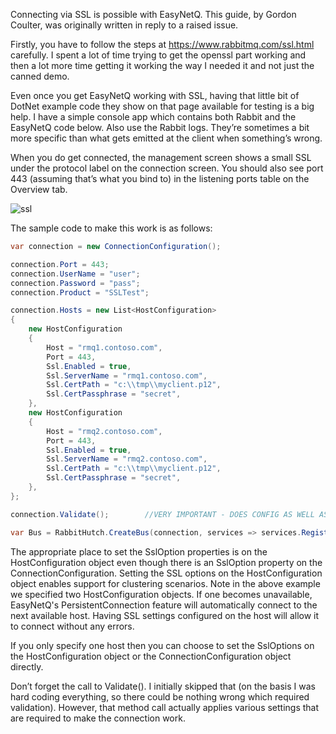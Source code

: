 Connecting via SSL is possible with EasyNetQ. This guide, by Gordon Coulter, was originally written in reply to a raised issue.

Firstly, you have to follow the steps at https://www.rabbitmq.com/ssl.html carefully. I spent a lot of time trying to get the openssl part working and then a lot more time getting it working the way I needed it and not just the canned demo.

Even once you get EasyNetQ working with SSL, having that little bit of DotNet example code they show on that page available for testing is a big help. I have a simple console app which contains both Rabbit and the EasyNetQ code below. Also use the Rabbit logs. They’re sometimes a bit more specific than what gets emitted at the client when something’s wrong.

When you do get connected, the management screen shows a small SSL under the protocol label on the connection screen. You should also see port 443 (assuming that’s what you bind to) in the listening ports table on the Overview tab.

![ssl](https://cloud.githubusercontent.com/assets/8321491/3799065/8d6ac506-1bea-11e4-84ac-9a9d71830b2e.png)

The sample code to make this work is as follows:
```C#
var connection = new ConnectionConfiguration();

connection.Port = 443;
connection.UserName = "user";
connection.Password = "pass";
connection.Product = "SSLTest";

connection.Hosts = new List<HostConfiguration>
{
    new HostConfiguration 
    {
        Host = "rmq1.contoso.com", 
        Port = 443,
        Ssl.Enabled = true,
        Ssl.ServerName = "rmq1.contoso.com",
        Ssl.CertPath = "c:\\tmp\\myclient.p12",
        Ssl.CertPassphrase = "secret",
    }, 
    new HostConfiguration 
    {
        Host = "rmq2.contoso.com", 
        Port = 443,
        Ssl.Enabled = true,
        Ssl.ServerName = "rmq2.contoso.com",
        Ssl.CertPath = "c:\\tmp\\myclient.p12",
        Ssl.CertPassphrase = "secret",
    }, 
};

connection.Validate();        //VERY IMPORTANT - DOES CONFIG AS WELL AS VALIDATION!

var Bus = RabbitHutch.CreateBus(connection, services => services.Register<IEasyNetQLogger>(logger => new DoNothingLogger()));
```
The appropriate place to set the SslOption properties is on the HostConfiguration object even though there is an SslOption property on the ConnectionConfiguration. Setting the SSL options on the HostConfiguration object enables support for clustering scenarios. Note in the above example we specified two HostConfiguration objects. If one becomes unavailable, EasyNetQ's PersistentConnection feature will automatically connect to the next available host. Having SSL settings configured on the host will allow it to connect without any errors.

If you only specify one host then you can choose to set the SslOptions on the HostConfiguration object or the ConnectionConfiguration object directly.

Don’t forget the call to Validate(). I initially skipped that (on the basis I was hard coding everything, so there could be nothing wrong which required validation). However, that method call actually applies various settings that are required to make the connection work.